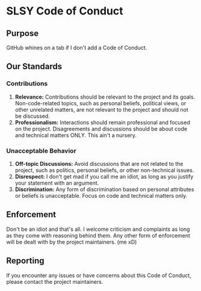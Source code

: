 # SLSY Code of Conduct

## Purpose

GitHub whines on a tab if I don't add a Code of Conduct.

## Our Standards

### Contributions

1. **Relevance:** Contributions should be relevant to the project and its goals.
   Non-code-related topics, such as personal beliefs, political views, or other
   unrelated matters, are not relevant to the project and should not be
   discussed.
2. **Professionalism:** Interactions should remain professional and focused on
   the project. Disagreements and discussions should be about code and technical
   matters ONLY. This ain't a nursery.

### Unacceptable Behavior

1. **Off-topic Discussions:** Avoid discussions that are not related to the
   project, such as politics, personal beliefs, or other non-technical issues.
2. **Disrespect:** I don't get mad if you call me an idiot, as long as you
   justify your statement with an argument.
3. **Discrimination:** Any form of discrimination based on personal attributes
   or beliefs is unacceptable. Focus on code and technical matters only.

## Enforcement

Don't be an idiot and that's all. I welcome criticism and complaints as long as
they come with reasoning behind them. Any other form of enforcement will be
dealt with by the project maintainers. (me xD)

## Reporting

If you encounter any issues or have concerns about this Code of Conduct, please
contact the project maintainers.
